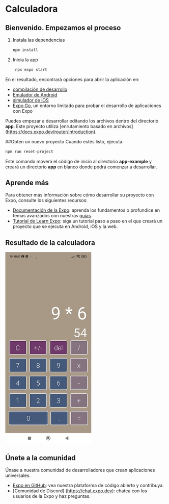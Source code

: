 # Calculadora 

## Bienvenido. Empezamos el proceso

1. Instala las dependencias
   ```bash
   npm install
   ```
2. Inicia la app
   ```bash
    npx expo start
   ```
En el resultado, encontrará opciones para abrir la aplicación en:

- [compilación de desarrollo](https://docs.expo.dev/develop/development-builds/introduction/)
- [Emulador de Android](https://docs.expo.dev/workflow/android-studio-emulator/)
- [simulador de iOS](https://docs.expo.dev/workflow/ios-simulator/)
- [Expo Go](https://expo.dev/go), un entorno limitado para probar el desarrollo de aplicaciones con Expo


Puedes empezar a desarrollar editando los archivos dentro del directorio **app**. Este proyecto utiliza [enrutamiento basado en archivos] (https://docs.expo.dev/router/introduction).

##Obten un nuevo proyecto 
Cuando estés listo, ejecuta:
```bash
npm run reset-project
```

Este comando moverá el código de inicio al directorio **app-example** y creará un directorio **app** en blanco donde podrá comenzar a desarrollar.

## Aprende más

Para obtener más información sobre cómo desarrollar su proyecto con Expo, consulte los siguientes recursos:
- [Documentación de la Expo](https://docs.expo.dev/): aprenda los fundamentos o profundice en temas avanzados con nuestras [guías](https://docs.expo.dev/guides).
- [Tutorial de Learn Expo](https://docs.expo.dev/tutorial/introduction/): siga un tutorial paso a paso en el que creará un proyecto que se ejecuta en Android, iOS y la web.
## Resultado de la calculadora
![Imagen 1: Calculadora sin hacer operaciones:](/assets/calculadoraFoto.jpg)
## Únete a la comunidad
Únase a nuestra comunidad de desarrolladores que crean aplicaciones universales.

- [Expo en GitHub](https://github.com/expo/expo): vea nuestra plataforma de código abierto y contribuya.
- [Comunidad de Discord] (https://chat.expo.dev): chatea con los usuarios de la Expo y haz preguntas.




